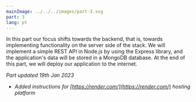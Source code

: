 ```yaml
---
mainImage: ../../../images/part-3.svg
part: 3
lang: pt
---
```


<div class="intro">

In this part our focus shifts towards the backend, that is, towards implementing functionality on the server side of the stack. We will implement a simple REST API in Node.js by using the Express library, and the application's data will be stored in a MongoDB database. At the end of this part, we will deploy our application to the internet.

<i>Part updated 19th Jan 2023</i>
- <i>Added instructions for [https://render.com/](https://render.com/) hosting platform</i>

</div>
